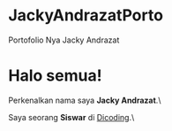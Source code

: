 # JackyAndrazatPorto
Portofolio Nya Jacky Andrazat

# Halo semua! 

Perkenalkan nama saya **Jacky Andrazat**.\

Saya seorang **Siswar** di [Dicoding](https://www.dicoding.com/).\
